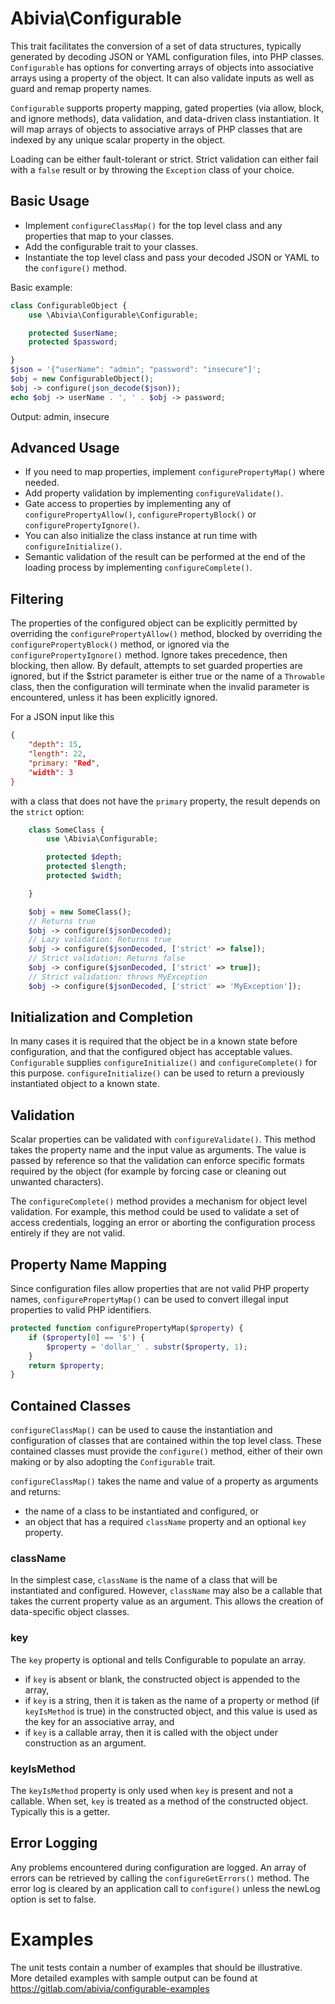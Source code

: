 Abivia\Configurable
====

This trait facilitates the conversion of a set of data structures, typically generated by
decoding JSON or YAML configuration files, into PHP classes. `Configurable`
has options for converting arrays of objects into associative arrays using a property of
the object. It can also validate inputs as well as guard and remap property names.

`Configurable` supports property mapping, gated properties (via allow, block, and ignore methods),
data validation, and data-driven class instantiation. It will map arrays of objects to
associative arrays of PHP classes that are indexed by any unique scalar property in the object.

Loading can be either fault-tolerant or strict. Strict validation can either fail with a
`false` result or by throwing the `Exception` class of your choice.

Basic Usage
----

- Implement `configureClassMap()` for the top level class and any properties that map to your classes.
- Add the configurable trait to your classes.
- Instantiate the top level class and pass your decoded JSON or YAML to the `configure()` method.

Basic example:
```php
class ConfigurableObject {
    use \Abivia\Configurable\Configurable;

    protected $userName;
    protected $password;

}
$json = '{"userName": "admin"; "password": "insecure"]';
$obj = new ConfigurableObject();
$obj -> configure(json_decode($json));
echo $obj -> userName . ', ' . $obj -> password;
```
Output:
admin, insecure


Advanced Usage
---

- If you need to map properties, implement `configurePropertyMap()` where needed.
- Add property validation by implementing `configureValidate()`.
- Gate access to properties by implementing any of `configurePropertyAllow()`,
  `configurePropertyBlock()` or `configurePropertyIgnore()`.
- You can also initialize the class instance at run time with `configureInitialize()`.
- Semantic validation of the result can be performed at the end of the loading process by
  implementing `configureComplete()`.

Filtering
-----
The properties of the configured object can be explicitly permitted by overriding the
`configurePropertyAllow()` method, blocked by overriding the `configurePropertyBlock()`
method, or ignored via the `configurePropertyIgnore()` method. Ignore takes precedence, then
blocking, then allow. By default, attempts to set guarded properties
are ignored, but if the $strict parameter is either true or the name of a `Throwable`
class, then the configuration will terminate when the invalid parameter is encountered,
unless it has been explicitly ignored.

For a JSON input like this
```json
{
    "depth": 15,
    "length": 22,
    "primary: "Red",
    "width": 3
}
```

with a class that does not have the `primary` property, the result depends on the
`strict` option:
```php
    class SomeClass {
        use \Abivia\Configurable;

        protected $depth;
        protected $length;
        protected $width;

    }

    $obj = new SomeClass();
    // Returns true
    $obj -> configure($jsonDecoded);
    // Lazy validation: Returns true
    $obj -> configure($jsonDecoded, ['strict' => false]);
    // Strict validation: Returns false
    $obj -> configure($jsonDecoded, ['strict' => true]);
    // Strict validation: throws MyException
    $obj -> configure($jsonDecoded, ['strict' => 'MyException']);
 ```

Initialization and Completion
---
In many cases it is required that the object be in a known state before configuration,
and that the configured object has acceptable values. `Configurable` supplies
`configureInitialize()` and `configureComplete()` for this purpose. `configureInitialize()`
can be used to return a previously instantiated object to a known state.



Validation
---
Scalar properties can be validated with `configureValidate()`. This method takes
the property name and the input value as arguments.
The value is passed by reference so that the validation can enforce specific formats
required by the object (for example by forcing case or cleaning out unwanted characters).

The `configureComplete()` method provides a mechanism for object level validation. For
example, this method could be used to validate a set of access credentials, logging an
error or aborting the configuration process entirely if they are not valid.

Property Name Mapping
---
Since configuration files allow properties that are not valid PHP property names,
`configurePropertyMap()` can be used to convert illegal input properties to valid
PHP identifiers.

```php
protected function configurePropertyMap($property) {
    if ($property[0] == '$') {
        $property = 'dollar_' . substr($property, 1);
    }
    return $property;
}
```

Contained Classes
---
`configureClassMap()` can be used to cause the instantiation and configuration
of classes that are contained within the top level class. These contained classes must provide
the `configure()` method, either of their own making or by also adopting the `Configurable`
trait.

`configureClassMap()` takes the name and value of a property as arguments and returns:

- the name of a class to be instantiated and configured, or
- an object that has a required `className` property and an optional `key` property.

### className
In the simplest case, `className` is the
name of a class that will be instantiated and configured. However, `className` may also be
a callable that takes the current property value as an argument.
This allows the creation of data-specific object classes.

### key
The `key` property is optional and tells Configurable to populate an array.

 - if `key` is absent or blank, the constructed object is appended to the array,
 - if `key` is a string, then it is taken as the name of a property or method (if
`keyIsMethod` is true) in the constructed object, and this value is used as the
key for an associative array, and
 - if `key` is a callable array, then it is called with the object under construction
as an argument.

### keyIsMethod
The `keyIsMethod` property is only used when `key` is present and not a callable. When
set, `key` is treated as a method of the constructed object. Typically this is a getter.

Error Logging
-------------
Any problems encountered during configuration are logged. An array of errors can be
retrieved by calling the `configureGetErrors()` method. The error log is cleared by an
application call to `configure()` unless the newLog option is set to false.

Examples
========
The unit tests contain a number of examples that should be illustrative. More detailed
examples with sample output can be found at
https://gitlab.com/abivia/configurable-examples